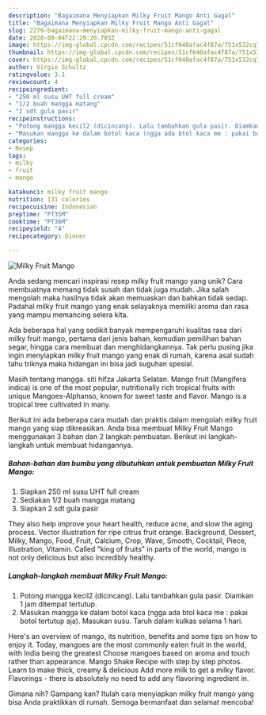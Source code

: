 ```yaml
---
description: "Bagaimana Menyiapkan Milky Fruit Mango Anti Gagal"
title: "Bagaimana Menyiapkan Milky Fruit Mango Anti Gagal"
slug: 2279-bagaimana-menyiapkan-milky-fruit-mango-anti-gagal
date: 2020-08-04T22:29:20.703Z
image: https://img-global.cpcdn.com/recipes/51cf640afac4f87a/751x532cq70/milky-fruit-mango-foto-resep-utama.jpg
thumbnail: https://img-global.cpcdn.com/recipes/51cf640afac4f87a/751x532cq70/milky-fruit-mango-foto-resep-utama.jpg
cover: https://img-global.cpcdn.com/recipes/51cf640afac4f87a/751x532cq70/milky-fruit-mango-foto-resep-utama.jpg
author: Virgie Schultz
ratingvalue: 3.1
reviewcount: 4
recipeingredient:
- "250 ml susu UHT full cream"
- "1/2 buah mangga matang"
- "2 sdt gula pasir"
recipeinstructions:
- "Potong mangga kecil2 (dicincang). Lalu tambahkan gula pasir. Diamkan 1 jam ditempat tertutup."
- "Masukan mangga ke dalam botol kaca (ngga ada btol kaca me : pakai botol tertutup aja). Masukan susu. Taruh dalam kulkas selama 1 hari."
categories:
- Resep
tags:
- milky
- fruit
- mango

katakunci: milky fruit mango 
nutrition: 131 calories
recipecuisine: Indonesian
preptime: "PT35M"
cooktime: "PT36M"
recipeyield: "4"
recipecategory: Dinner

---
```



![Milky Fruit Mango](https://img-global.cpcdn.com/recipes/51cf640afac4f87a/751x532cq70/milky-fruit-mango-foto-resep-utama.jpg)

Anda sedang mencari inspirasi resep milky fruit mango yang unik? Cara membuatnya memang tidak susah dan tidak juga mudah. Jika salah mengolah maka hasilnya tidak akan memuaskan dan bahkan tidak sedap. Padahal milky fruit mango yang enak selayaknya memiliki aroma dan rasa yang mampu memancing selera kita.

Ada beberapa hal yang sedikit banyak mempengaruhi kualitas rasa dari milky fruit mango, pertama dari jenis bahan, kemudian pemilihan bahan segar, hingga cara membuat dan menghidangkannya. Tak perlu pusing jika ingin menyiapkan milky fruit mango yang enak di rumah, karena asal sudah tahu triknya maka hidangan ini bisa jadi suguhan spesial.

Masih tentang mangga. siti hifza Jakarta Selatan. Mango fruit (Mangifera indica) is one of the most popular, nutritionally rich tropical fruits with unique Mangoes-Alphanso, known for sweet taste and flavor. Mango is a tropical tree cultivated in many.


Berikut ini ada beberapa cara mudah dan praktis dalam mengolah milky fruit mango yang siap dikreasikan. Anda bisa membuat Milky Fruit Mango menggunakan 3 bahan dan 2 langkah pembuatan. Berikut ini langkah-langkah untuk membuat hidangannya.

<!--inarticleads1-->

##### Bahan-bahan dan bumbu yang dibutuhkan untuk pembuatan Milky Fruit Mango:

1. Siapkan 250 ml susu UHT full cream
1. Sediakan 1/2 buah mangga matang
1. Siapkan 2 sdt gula pasir


They also help improve your heart health, reduce acne, and slow the aging process. Vector illustration for ripe citrus fruit orange. Background, Dessert, Milky, Mango, Food, Fruit, Calcium, Crop, Wave, Smooth, Cocktail, Piece, Illustration, Vitamin. Called &#34;king of fruits&#34; in parts of the world, mango is not only delicious but also incredibly healthy. 

<!--inarticleads2-->

##### Langkah-langkah membuat Milky Fruit Mango:

1. Potong mangga kecil2 (dicincang). Lalu tambahkan gula pasir. Diamkan 1 jam ditempat tertutup.
1. Masukan mangga ke dalam botol kaca (ngga ada btol kaca me : pakai botol tertutup aja). Masukan susu. Taruh dalam kulkas selama 1 hari.


Here&#39;s an overview of mango, its nutrition, benefits and some tips on how to enjoy it. Today, mangoes are the most commonly eaten fruit in the world, with India being the greatest Choose mangoes based on aroma and touch rather than appearance. Mango Shake Recipe with step by step photos. Learn to make thick, creamy &amp; delicious Add more milk to get a milky flavor. Flavorings - there is absolutely no need to add any flavoring ingredient in. 

Gimana nih? Gampang kan? Itulah cara menyiapkan milky fruit mango yang bisa Anda praktikkan di rumah. Semoga bermanfaat dan selamat mencoba!

